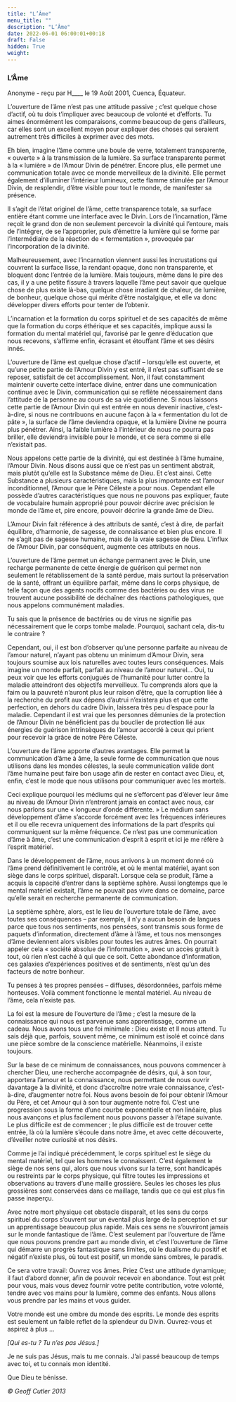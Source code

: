 ```yaml
---
title: "L’Âme"
menu_title: ""
description: "L’Âme"
date: 2022-06-01 06:00:01+00:18
draft: False
hidden: True
weight:
---
```

### L’Âme

Anonyme - reçu par H____ le 19 Août 2001, Cuenca, Équateur.

L’ouverture de l’âme n’est pas une attitude passive ; c’est quelque chose d’actif, où tu dois t’impliquer avec beaucoup de volonté et d’efforts. Tu aimes énormément les comparaisons, comme beaucoup de gens d’ailleurs, car elles sont un excellent moyen pour expliquer des choses qui seraient autrement très difficiles à exprimer avec des mots.

Eh bien, imagine l’âme comme une boule de verre, totalement transparente, « ouverte » à la transmission de la lumière. Sa surface transparente permet à la « lumière » de l’Amour Divin de pénétrer. Encore plus, elle permet une communication totale avec ce monde merveilleux de la divinité. Elle permet également d’illuminer l’intérieur lumineux, cette flamme stimulée par l’Amour Divin, de resplendir, d’être visible pour tout le monde, de manifester sa présence.

Il s’agit de l’état originel de l’âme, cette transparence totale, sa surface entière étant comme une interface avec le Divin. Lors de l’incarnation, l’âme reçoit le grand don de non seulement percevoir la divinité qui l’entoure, mais de l’intégrer, de se l’approprier, puis d’émettre la lumière qui se forme par l’intermédiaire de la réaction de « fermentation », provoquée par l’incorporation de la divinité.

Malheureusement, avec l’incarnation viennent aussi les incrustations qui couvrent la surface lisse, la rendant opaque, donc non transparente, et bloquent donc l’entrée de la lumière. Mais toujours, même dans le pire des cas, il y a une petite fissure à travers laquelle l’âme peut savoir que quelque chose de plus existe là-bas, quelque chose irradiant de chaleur, de lumière, de bonheur, quelque chose qui mérite d’être nostalgique, et elle va donc développer divers efforts pour tenter de l’obtenir.

L’incarnation et la formation du corps spirituel et de ses capacités de même que la formation du corps éthérique et ses capacités, implique aussi la formation du mental matériel qui, favorisé par le genre d’éducation que nous recevons, s’affirme enfin, écrasant et étouffant l’âme et ses désirs innés.

L’ouverture de l’âme est quelque chose d’actif – lorsqu’elle est ouverte, et qu’une petite partie de l’Amour Divin y est entré, il n’est pas suffisant de se reposer, satisfait de cet accomplissement. Non, il faut constamment maintenir ouverte cette interface divine, entrer dans une communication continue avec le Divin, communication qui se reflète  nécessairement dans l’attitude de la personne au cours de sa vie quotidienne. Si nous laissons cette partie de l’Amour Divin qui est entrée en nous devenir  inactive, c’est-à-dire, si nous ne contribuons en aucune façon à la  « fermentation du lot de pâte », la surface de l’âme deviendra opaque, et la lumière Divine ne pourra plus pénétrer. Ainsi, la faible lumière à l’intérieur de nous ne pourra pas briller, elle deviendra invisible pour le monde, et ce sera comme si elle n’existait pas.

Nous appelons cette partie de la divinité, qui est destinée à l’âme humaine, l’Amour Divin. Nous disons aussi que ce n’est pas un sentiment abstrait, mais plutôt qu’elle est la Substance même de Dieu. Et c’est ainsi. Cette Substance a plusieurs caractéristiques, mais la plus importante est l’amour inconditionnel, l’Amour que le Père Céleste a pour nous. Cependant elle possède d’autres caractéristiques que nous ne pouvons pas expliquer, faute de vocabulaire humain approprié pour pouvoir décrire avec précision le monde de l’âme et, pire encore, pouvoir décrire la grande âme de Dieu.

L’Amour Divin fait référence à des attributs de santé, c’est à dire, de parfait équilibre, d’harmonie, de sagesse, de connaissance et bien plus encore. Il ne s’agit pas de sagesse humaine, mais de la vraie sagesse de Dieu. L’influx de l’Amour Divin, par conséquent, augmente ces attributs en nous.

L’ouverture de l’âme permet un échange permanent avec le Divin, une recharge permanente de cette énergie de guérison qui permet non seulement le rétablissement de la santé perdue, mais surtout la préservation de la santé, offrant un équilibre parfait, même dans le corps physique, de telle façon que des agents nocifs comme des bactéries ou des virus ne trouvent aucune possibilité de déchaîner des réactions pathologiques, que nous appelons communément maladies.

Tu sais que la présence de bactéries ou de virus ne signifie pas nécessairement que le corps tombe malade. Pourquoi, sachant cela, dis-tu le contraire ?

Cependant, oui, il  est bon d’observer qu’une personne parfaite au niveau de l’amour naturel, n’ayant pas obtenu un minimum d’Amour Divin, sera toujours soumise aux lois naturelles avec toutes leurs conséquences. Mais imagine un monde parfait, parfait au niveau de l’amour naturel… Oui, tu peux voir que les efforts conjugués de l’humanité pour lutter contre la maladie atteindront des objectifs merveilleux. Tu comprends alors que la faim ou la pauvreté n’auront plus leur raison d’être, que la corruption liée à la recherche du profit aux dépens d’autrui n’existera plus et que cette perfection, en dehors du cadre Divin, laissera très peu d’espace pour la maladie. Cependant il est vrai que les personnes démunies de la protection de l’Amour Divin ne bénéficient pas du bouclier de protection lié aux énergies de guérison intrinsèques de l’amour accordé à ceux qui prient pour recevoir la grâce de notre Père Céleste.

L’ouverture de l’âme apporte d’autres avantages. Elle permet la communication d’âme à âme, la seule forme de communication que nous utilisons dans les mondes célestes, la seule communication valide dont l’âme humaine peut faire bon usage afin de rester en contact avec Dieu, et, enfin, c’est le mode que nous utilisons pour communiquer avec les mortels.

Ceci explique pourquoi les médiums qui ne s’efforcent pas d’élever leur âme au niveau de l’Amour Divin n’entreront jamais en contact avec nous, car nous parlons sur une « longueur d’onde différente. » Le médium sans développement d’âme s’accorde forcément avec les fréquences inférieures et il ou elle recevra uniquement des informations de la part d’esprits qui communiquent sur la même fréquence. Ce n’est pas une communication d’âme à âme, c’est une communication d’esprit à esprit et ici je me réfère à l’esprit matériel.

Dans le développement de l’âme, nous arrivons à un moment donné où l’âme prend définitivement le contrôle, et où le mental matériel, ayant son siège dans le corps spirituel, disparaît. Lorsque cela se produit, l’âme a acquis la capacité d’entrer dans la septième sphère. Aussi longtemps que le mental matériel existait, l’âme ne pouvait pas vivre dans ce domaine, parce qu’elle serait en recherche permanente de communication.

La septième sphère, alors, est le lieu de l’ouverture totale de l’âme, avec toutes ses conséquences – par exemple, il n’y a aucun besoin de langues parce que tous nos sentiments, nos pensées, sont transmis sous forme de paquets d’information, directement d’âme à l’âme, et tous nos mensonges d’âme deviennent alors visibles pour toutes les autres âmes. On pourrait appeler cela « société absolue de l’information », avec un accès gratuit à tout, où rien n’est caché à qui que ce soit. Cette abondance d’information, ces galaxies d’expériences positives et de sentiments, n’est qu’un des facteurs de notre bonheur.

Tu penses à tes propres pensées – diffuses, désordonnées, parfois même honteuses. Voilà comment fonctionne le mental matériel. Au niveau de l’âme, cela n’existe pas.

La foi est la mesure de l’ouverture de l’âme ; c’est la mesure de la connaissance qui nous est parvenue sans apprentissage, comme un cadeau. Nous avons tous une foi minimale : Dieu existe et Il nous attend. Tu sais déjà que, parfois, souvent même, ce minimum est isolé et coincé dans une pièce sombre de la conscience matérielle. Néanmoins, il existe toujours.

Sur la base de ce minimum de connaissances, nous pouvons commencer à chercher Dieu, une recherche accompagnée de désirs, qui, à son tour, apportera l’amour et la connaissance, nous permettant de nous ouvrir davantage à la divinité, et donc d’accroître notre vraie connaissance, c’est-à-dire, d’augmenter notre foi. Nous avons besoin de foi pour obtenir l’Amour du Père, et cet Amour qui à son tour augmente notre foi. C’est une progression sous la forme d’une courbe exponentielle et non linéaire, plus nous avançons et plus  facilement nous pouvons passer à l’étape suivante. Le plus difficile est de commencer ; le plus difficile est de trouver cette entrée, là où la lumière s’écoule dans notre âme, et avec cette découverte, d’éveiller notre curiosité et nos désirs.

Comme je l’ai indiqué précédemment, le corps spirituel est le siège du mental matériel, tel que les hommes le connaissent. C’est également le siège de nos sens qui, alors que nous vivons sur la terre, sont handicapés ou restreints par le corps physique, qui filtre toutes les impressions et observations au travers d’une maille grossière. Seules les choses les plus grossières sont conservées dans ce maillage, tandis que ce qui est plus fin passe inaperçu.

Avec notre mort physique cet obstacle disparaît, et les sens du corps spirituel du corps s’ouvrent sur un éventail plus large de la perception et sur un apprentissage beaucoup plus rapide. Mais ces sens ne s’ouvriront jamais sur le monde fantastique de l’âme. C’est seulement par l’ouverture de l’âme que nous pouvons prendre part au monde divin, et c’est l’ouverture de l’âme qui démarre un progrès fantastique sans limites, où le dualisme du positif et négatif n’existe plus, où tout est positif, un monde sans ombres, le  paradis.

Ce sera votre travail: Ouvrez vos âmes. Priez C’est une attitude dynamique; il faut d’abord donner, afin de pouvoir recevoir en abondance. Tout est prêt pour vous, mais vous devez fournir votre petite contribution, votre volonté, tendre avec vos mains pour la lumière, comme des enfants. Nous allons vous prendre par les mains et vous guider.

Votre monde est une ombre du monde des esprits. Le monde des esprits est seulement un faible reflet de la splendeur du Divin. Ouvrez-vous et aspirez à plus …

*[Qui es-tu ? Tu n’es pas Jésus.]*

Je ne suis pas Jésus, mais tu me connais. J’ai passé beaucoup de temps avec toi, et tu connais mon identité.

Que Dieu te bénisse.

*© Geoff Cutler 2013*